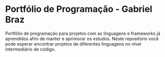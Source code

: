 # Portfólio de Programação - Gabriel Braz
Portfólio de programação para projetos com as linguagens e frameworks já aprendidos afim de manter e aprimorar os estudos.
Neste repositório você pode esperar encontrar projetos de diferentes linguagens no nível intermediário de código.
